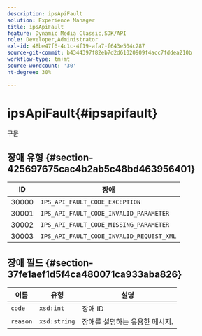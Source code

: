 ```yaml
---
description: ipsApiFault
solution: Experience Manager
title: ipsApiFault
feature: Dynamic Media Classic,SDK/API
role: Developer,Administrator
exl-id: 48be47f6-4c1c-4f19-afa7-f643e504c287
source-git-commit: b4344397f82eb7d2d61020909f4acc7fddea210b
workflow-type: tm+mt
source-wordcount: '30'
ht-degree: 30%

---
```


# ipsApiFault{#ipsapifault}

구문

## 장애 유형 {#section-425697675cac4b2ab5c48bd463956401}

| ID | 장애 |
|---|---|
| 30000 | `IPS_API_FAULT_CODE_EXCEPTION` |
| 30001 | `IPS_API_FAULT_CODE_INVALID_PARAMETER` |
| 30002 | `IPS_API_FAULT_CODE_MISSING_PARAMETER` |
| 30003 | `IPS_API_FAULT_CODE_INVALID_REQUEST_XML` |

## 장애 필드 {#section-37fe1aef1d5f4ca480071ca933aba826}

| 이름 | 유형 | 설명 |
|---|---|---|
| `code` | `xsd:int` | 장애 ID |
| `reason` | `xsd:string` | 장애를 설명하는 유용한 메시지. |
